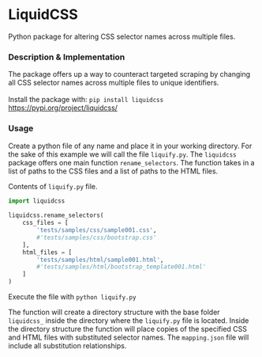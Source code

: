 # LiquidCSS
Python package for altering CSS selector names across multiple files.
### Description & Implementation
The package offers up a way to counteract targeted scraping by changing all CSS selector names across multiple files to unique identifiers. \
\
Install the package with: ```pip install liquidcss``` \
https://pypi.org/project/liquidcss/
### Usage
Create a python file of any name and place it in your working directory. For the sake of this example we will call the file ```liquify.py```. The ```liquidcss``` package offers one main function ```rename_selectors```. The function takes in a list of paths to the CSS files and a list of paths to the HTML files.
 
Contents of ```liquify.py``` file.
``` python
import liquidcss
 
liquidcss.rename_selectors(
    css_files = [
        'tests/samples/css/sample001.css',
        #'tests/samples/css/bootstrap.css'
    ],
    html_files = [
        'tests/samples/html/sample001.html',
        #'tests/samples/html/bootstrap_template001.html'
    ]
)
```
 
Execute the file with ```python liquify.py```
 
The function will create a directory structure with the base folder ```liquidcss_``` inside the directory where the ```liquify.py``` file is located. Inside the directory structure the function will place copies of the specified CSS and HTML files with substituted selector names. The ```mapping.json``` file will include all substitution relationships.

